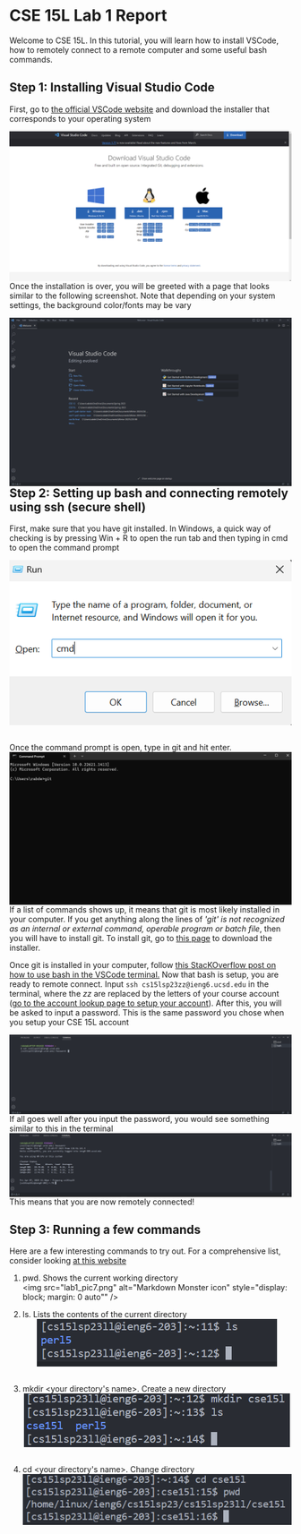 # CSE 15L Lab 1 Report

Welcome to CSE 15L. In this tutorial, you will learn how to install VSCode, how to remotely connect to a remote computer and some useful bash commands. 

## Step 1: Installing Visual Studio Code
First, go to [the official VSCode website](https://code.visualstudio.com/) and download the installer that corresponds to your operating system

<img src="lab1_pic1.png"
     alt="Markdown Monster icon"
     style="float: left; margin-right: 10px;" />
     
     
Once the installation is over, you will be greeted with a page that looks similar to the following screenshot. Note that depending on your system settings, the background color/fonts may be vary

<img src="lab1_pic2.png"
     alt="Markdown Monster icon"
     style="float: left; margin-right: 10px;" />

## Step 2: Setting up bash and connecting remotely using ssh (secure shell)
First, make sure that you have git installed. In Windows, a quick way of checking is by pressing Win + R to open the run tab and then typing in cmd to open the command prompt

<img src="lab1_pic3.png"
     alt="Markdown Monster icon"
     style="display: block; margin: 0 auto" /> <br />

Once the command prompt is open, type in git and hit enter.  <br />
<img src="lab1_pic4.png"
     alt="Markdown Monster icon"
     style="float: left; margin-right: 10px;" /> <br />
 If a list of commands shows up, it means that git is most likely installed in your computer. If you get anything along the lines of *'git' is not recognized as an internal or external command, operable program or batch file*, then you will have to install git.
 To install git, go to [this page](https://gitforwindows.org/) to download the installer. <br />
 
Once git is installed in your computer, follow [this StacKOverflow post on how to use bash in the VSCode terminal.](https://gitforwindows.org/)
Now that bash is setup, you are ready to remote connect. Input ```ssh cs15lsp23zz@ieng6.ucsd.edu``` in the terminal, where the *zz* are replaced by the letters of your course account ([go to the account lookup page to setup your account](https://sdacs.ucsd.edu/~icc/index.php)). 
After this, you will be asked to input a password. This is the same password you chose when you setup your CSE 15L account <br />

<img src="lab1_pic5.png"
     alt="Markdown Monster icon"
     style="float: left; margin-right: 10px;" /> <br />
     
If all goes well after you input the password, you would see something similar to this in the terminal <br />
<img src="lab1_pic6.png"
     alt="Markdown Monster icon"
     style="float: left; margin-right: 10px;" /> <br />
This means that you are now remotely connected! <br />

## Step 3: Running a few commands
Here are a few interesting commands to try out. For a comprehensive list, consider looking [at this website](https://www.freecodecamp.org/news/bash-scripting-tutorial-linux-shell-script-and-command-line-for-beginners/) <br />

1) pwd. Shows the current working directory <br />
<img src="lab1_pic7.png"
     alt="Markdown Monster icon"
     style="display: block; margin: 0 auto"" /> <br />
     
2) ls. Lists the contents of the current directory <br />
<img src="lab1_pic8.png"
     alt="Markdown Monster icon"
     style="display: block; margin: 0 auto" /> <br />
     
3) mkdir <your directory's name>. Create a new directory <br />
<img src="lab1_pic9.png"
     alt="Markdown Monster icon"
     style="display: block; margin: 0 auto" /> <br />
     
4) cd <your directory's name>. Change directory <br />
<img src="lab1_pic10.png"
     alt="Markdown Monster icon"
     style="display: block; margin: 0 auto" /> <br />

